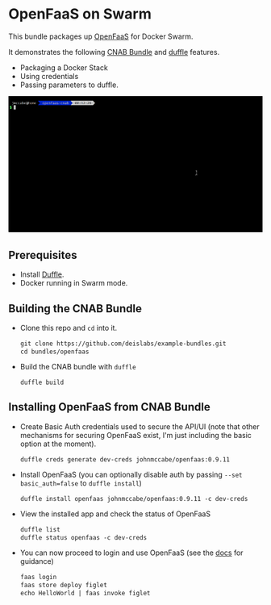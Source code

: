 # OpenFaaS on Swarm

This bundle packages up [OpenFaaS](https://github.com/openfaas/faas) for Docker Swarm.

It demonstrates the following [CNAB Bundle](https://github.com/deislabs/cnab-spec/) and [duffle](https://github.com/deislabs/duffle) features.

- Packaging a Docker Stack
- Using credentials
- Passing parameters to duffle.

![Installing OpenFaaS with Duffle](images/duffle_openfaas.gif "Installing OpenFaaS with Duffle")


## Prerequisites

- Install [Duffle](https://github.com/deislabs/duffle).
- Docker running in Swarm mode.

## Building the CNAB Bundle

- Clone this repo and `cd` into it.

      git clone https://github.com/deislabs/example-bundles.git
      cd bundles/openfaas

- Build the CNAB bundle with `duffle`

      duffle build

## Installing OpenFaaS from CNAB Bundle

- Create Basic Auth credentials used to secure the API/UI (note that other mechanisms for securing OpenFaaS exist, I'm just including the basic option at the moment).

      duffle creds generate dev-creds johnmccabe/openfaas:0.9.11

- Install OpenFaaS (you can optionally disable auth by passing `--set basic_auth=false` to `duffle install`)

      duffle install openfaas johnmccabe/openfaas:0.9.11 -c dev-creds

- View the installed app and check the status of OpenFaaS

      duffle list
      duffle status openfaas -c dev-creds

- You can now proceed to login and use OpenFaaS (see the [docs](https://docs.openfaas.com) for guidance)

      faas login
      faas store deploy figlet
      echo HelloWorld | faas invoke figlet
